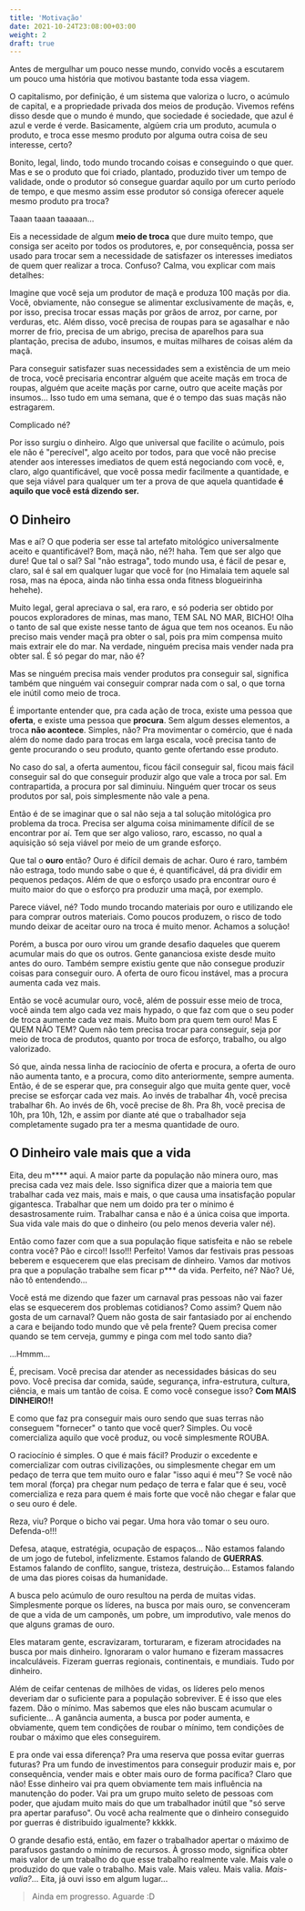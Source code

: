 ```yaml
---
title: 'Motivação'
date: 2021-10-24T23:08:00+03:00
weight: 2
draft: true
---
```


Antes de mergulhar um pouco nesse mundo, convido vocês a escutarem um pouco uma
história que motivou bastante toda essa viagem. 
<!-- Venham comigo na máquina do
tempo para um turismo no ano de 2008, o ano da grande crise do século XXI (kkkkk
todo século tem uma né).

Se vocês não viram o filme "A Grande Aposta", ou não fazem ideia do que ocorreu
no mundo nessa época, não se preocupem, vou explicar de forma resumida o que
rolou. -->

O capitalismo, por definição, é um sistema que valoriza o lucro, o acúmulo de
capital, e a propriedade privada dos meios de produção. Vivemos reféns disso
desde que o mundo é mundo, que sociedade é sociedade, que azul é azul e verde é
verde. Basicamente, algúem cria um produto, acumula o produto, e troca esse
mesmo produto por alguma outra coisa de seu interesse, certo?

Bonito, legal, lindo, todo mundo trocando coisas e conseguindo o que quer. Mas e
se o produto que foi criado, plantado, produzido tiver um tempo de validade,
onde o produtor só consegue guardar aquilo por um curto período de tempo, e que
mesmo assim esse produtor só consiga oferecer aquele mesmo produto pra troca?

Taaan taaan taaaaan...

Eis a necessidade de algum **meio de troca** que dure muito tempo, que consiga
ser aceito por todos os produtores, e, por consequência, possa ser usado para
trocar sem a necessidade de satisfazer os interesses imediatos de quem quer 
realizar a troca. Confuso? Calma, vou explicar com mais detalhes:

Imagine que você seja um produtor de maçã e produza 100 maçãs por dia. Você,
obviamente, não consegue se alimentar exclusivamente de maçãs, e, por isso,
precisa trocar essas maçãs por grãos de arroz, por carne, por verduras, etc. 
Além disso, você precisa de roupas para se agasalhar e não morrer de frio,
precisa de um abrigo, precisa de aparelhos para sua plantação, precisa de adubo,
insumos, e muitas milhares de coisas além da maçã.

Para conseguir satisfazer suas necessidades sem a existência de um meio de
troca, você precisaria encontrar alguém que aceite maçãs em troca de roupas,
alguém que aceite maçãs por carne, outro que aceite maçãs por insumos... Isso
tudo em uma semana, que é o tempo das suas maçãs não estragarem.

Complicado né?

Por isso surgiu o dinheiro. Algo que universal que facilite o acúmulo, pois ele
não é "perecível", algo aceito por todos, para que você não precise atender aos
interesses imediatos de quem está negociando com você, e, claro, algo
quantificável, que você possa medir facilmente a quantidade, e que seja viável
para qualquer um ter a prova de que aquela quantidade **é aquilo que você está
dizendo ser.**

## O Dinheiro

Mas e aí? O que poderia ser esse tal artefato mitológico universalmente aceito e
quantificável? Bom, maçã não, né?! haha. Tem que ser algo que dure! Que tal o
sal? Sal "não estraga", todo mundo usa, é fácil de pesar e, claro, sal é sal em 
qualquer lugar que você for (no Himalaia tem aquele sal rosa, mas na época, 
ainda não tinha essa onda fitness blogueirinha hehehe).

Muito legal, geral apreciava o sal, era raro, e só poderia ser obtido por poucos
exploradores de minas, mas mano, TEM SAL NO MAR, BICHO! Olha o tanto de sal que
existe nesse tanto de água que tem nos oceanos. Eu não preciso mais vender maçã
pra obter o sal, pois pra mim compensa muito mais extrair ele do mar. Na
verdade, ninguém precisa mais vender nada pra obter sal. É só pegar do mar, não 
é?

Mas se ninguém precisa mais vender produtos pra conseguir sal, significa também
que ninguém vai conseguir comprar nada com o sal, o que torna ele inútil como
meio de troca.

É importante entender que, pra cada ação de troca, existe uma pessoa que 
**oferta**, e existe uma pessoa que **procura**. Sem algum desses elementos, a
troca **não acontece**. Simples, não? Pra movimentar o comércio, que é nada além
do nome dado para trocas em larga escala, você precisa tanto de gente procurando
o seu produto, quanto gente ofertando esse produto.

No caso do sal, a oferta aumentou, ficou fácil conseguir sal, ficou mais fácil
conseguir sal do que conseguir produzir algo que vale a troca por sal. Em
contrapartida, a procura por sal diminuiu. Ninguém quer trocar os seus produtos
por sal, pois simplesmente não vale a pena.

Então é de se imaginar que o sal não seja a tal solução mitológica pro problema
da troca. Precisa ser alguma coisa minimamente difícil de se encontrar por aí.
Tem que ser algo valioso, raro, escasso, no qual a aquisição só seja viável
por meio de um grande esforço.

Que tal o **ouro** então? Ouro é difícil demais de achar. Ouro é raro, também
não estraga, todo mundo sabe o que é, é quantificável, dá pra dividir em
pequenos pedaços. Além de que o esforço usado pra encontrar ouro é muito maior
do que o esforço pra produzir uma maçã, por exemplo.

Parece viável, né? Todo mundo trocando materiais por ouro e utilizando ele para
comprar outros materiais. Como poucos produzem, o risco de todo mundo deixar de
aceitar ouro na troca é muito menor. Achamos a solução!

Porém, a busca por ouro virou um grande desafio daqueles que querem acumular
mais do que os outros. Gente gananciosa existe desde muito antes do ouro.
Também sempre existiu gente que não consegue produzir coisas para conseguir
ouro. A oferta de ouro ficou instável, mas a procura aumenta cada vez mais.

Então se você acumular ouro, você, além de possuir esse meio de troca, você
ainda tem algo cada vez mais hypado, o que faz com que o seu poder de troca
aumente cada vez mais. Muito bom pra quem tem ouro! Mas E QUEM NÃO TEM? Quem não
tem precisa trocar para conseguir, seja por meio de troca de produtos, quanto
por troca de esforço, trabalho, ou algo valorizado.

Só que, ainda nessa linha de raciocínio de oferta e procura, a oferta de ouro
não aumenta tanto, e a procura, como dito anteriormente, sempre aumenta. Então,
é de se esperar que, pra conseguir algo que muita gente quer, você precise se
esforçar cada vez mais. Ao invés de trabalhar 4h, você precisa trabalhar 6h. Ao
invés de 6h, você precise de 8h. Pra 8h, você precisa de 10h, pra 10h, 12h, e
assim por diante até que o trabalhador seja completamente sugado pra ter a mesma
quantidade de ouro.

## O Dinheiro vale mais que a vida

Eita, deu m**** aqui. A maior parte da população não minera ouro, mas precisa 
cada vez mais dele. Isso significa dizer que a maioria tem que trabalhar cada 
vez mais, mais e mais, o que causa uma insatisfação popular gigantesca. 
Trabalhar que nem um doido pra ter o mínimo é desastrosamente ruim. Trabalhar 
cansa e não é a única coisa que importa. Sua vida vale mais do que o dinheiro
(ou pelo menos deveria valer né).

Então como fazer com que a sua população fique satisfeita e não se rebele contra
você? Pão e circo!! Isso!!! Perfeito! Vamos dar festivais pras pessoas beberem
e esquecerem que elas precisam de dinheiro. Vamos dar motivos pra que a
população trabalhe sem ficar p*** da vida. Perfeito, né? Não? Ué, não tô
entendendo...

Você está me dizendo que fazer um carnaval pras pessoas não vai fazer elas se
esquecerem dos problemas cotidianos? Como assim? Quem não gosta de um carnaval?
Quem não gosta de sair fantasiado por aí enchendo a cara e beijando todo mundo
que vê pela frente? Quem precisa comer quando se tem cerveja, gummy e pinga com 
mel todo santo dia?

...Hmmm...

É, precisam. Você precisa dar atender as necessidades básicas do seu povo. Você
precisa dar comida, saúde, segurança, infra-estrutura, cultura, ciência, e mais
um tantão de coisa. E como você consegue isso? **Com MAIS DINHEIRO!!**

E como que faz pra conseguir mais ouro sendo que suas terras não conseguem
"fornecer" o tanto que você quer? Simples. Ou você comercializa aquilo que você
produz, ou você simplesmente ROUBA.

O raciocínio é simples. O que é mais fácil? Produzir o excedente e comercializar
com outras civilizações, ou simplesmente chegar em um pedaço de terra que tem
muito ouro e falar "isso aqui é meu"? Se você não tem moral (força) pra chegar
num pedaço de terra e falar que é seu, você comercializa e reza para quem é mais
forte que você não chegar e falar que o seu ouro é dele.

Reza, viu? Porque o bicho vai pegar. Uma hora vão tomar o seu ouro. Defenda-o!!!

Defesa, ataque, estratégia, ocupação de espaços... Não estamos falando de um
jogo de futebol, infelizmente. Estamos falando de **GUERRAS**. Estamos falando
de conflito, sangue, tristeza, destruição... Estamos falando de uma das piores
coisas da humanidade.

A busca pelo acúmulo de ouro resultou na perda de muitas vidas. Simplesmente
porque os líderes, na busca por mais ouro, se convenceram de que a vida de um
camponês, um pobre, um improdutivo, vale menos do que alguns gramas de ouro.

Eles mataram gente, escravizaram, torturaram, e fizeram atrocidades na busca
por mais dinheiro. Ignoraram o valor humano e fizeram massacres incalculáveis.
Fizeram guerras regionais, continentais, e mundiais. Tudo por dinheiro.

Além de ceifar centenas de milhões de vidas, os líderes pelo menos deveriam dar
o suficiente para a população sobreviver. E é isso que eles fazem. Dão o mínimo.
Mas sabemos que eles não buscam acumular o suficiente... A ganância aumenta, a
busca por poder aumenta, e obviamente, quem tem condições de roubar o mínimo,
tem condições de roubar o máximo que eles conseguirem.

E pra onde vai essa diferença? Pra uma reserva que possa evitar guerras futuras?
Pra um fundo de investimentos para conseguir produzir mais e, por consequência,
vender mais e obter mais ouro de forma pacífica? Claro que não! Esse dinheiro
vai pra quem obviamente tem mais influência na manutenção do poder. Vai pra
um grupo muito seleto de pessoas com poder, que ajudam muito mais do que um
trabalhador inútil que "só serve pra apertar parafuso". Ou você acha realmente
que o dinheiro conseguido por guerras é distribuido igualmente? kkkkk.

O grande desafio está, então, em fazer o trabalhador apertar o máximo de 
parafusos gastando o mínimo de recursos. À grosso modo, significa obter mais
valor de um trabalho do que esse trabalho realmente vale. Mais vale o produzido
do que vale o trabalho. Mais vale. Mais valeu. Mais valia. *Mais-valia?*...
Eita, já ouvi isso em algum lugar...
 

> Ainda em progresso. Aguarde :D